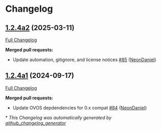# Changelog

## [1.2.4a2](https://github.com/NeonGeckoCom/skill-support_helper/tree/1.2.4a2) (2025-03-11)

[Full Changelog](https://github.com/NeonGeckoCom/skill-support_helper/compare/1.2.4a1...1.2.4a2)

**Merged pull requests:**

- Update automation, gitignore, and license notices [\#85](https://github.com/NeonGeckoCom/skill-support_helper/pull/85) ([NeonDaniel](https://github.com/NeonDaniel))

## [1.2.4a1](https://github.com/NeonGeckoCom/skill-support_helper/tree/1.2.4a1) (2024-09-17)

[Full Changelog](https://github.com/NeonGeckoCom/skill-support_helper/compare/1.2.3...1.2.4a1)

**Merged pull requests:**

- Update OVOS depdendencies for 0.x compat [\#84](https://github.com/NeonGeckoCom/skill-support_helper/pull/84) ([NeonDaniel](https://github.com/NeonDaniel))



\* *This Changelog was automatically generated by [github_changelog_generator](https://github.com/github-changelog-generator/github-changelog-generator)*
